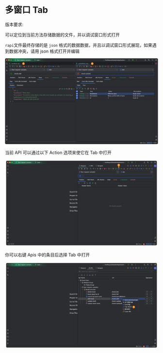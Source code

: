 ---
---

# 多窗口 Tab

版本要求: <Badge text="2024.1.6" />

可以定位到当前方法存储数据的文件，并以调试窗口形式打开

`rapi`文件最终存储的是 `json` 格式的数据数据，并且以调试窗口形式展现，如果遇到数据冲突，请用 json 格式打开并编辑

![openInTabAction](/img/2024.1.6/multiTab.png)

当前 API 可以通过以下 Action 选项来使它在 Tab 中打开

![openInTabAction](/img/2024.1.6/openInTabAction.png)

你可以右键 Apis 中的条目后选择 Tab 中打开

![openTabInApis](/img/2024.1.6/openTabInApis.png)


